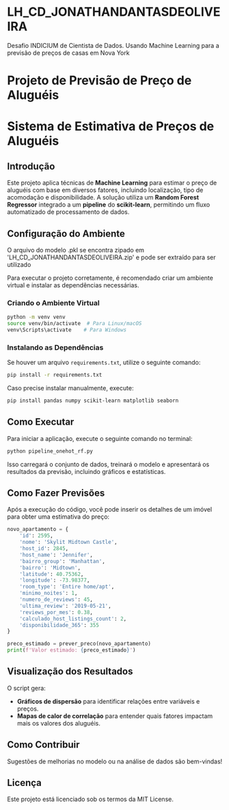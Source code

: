 # LH_CD_JONATHANDANTASDEOLIVEIRA
Desafio INDICIUM de Cientista de Dados. Usando Machine Learning para a previsão de preços de casas em Nova York
# Projeto de Previsão de Preço de Aluguéis

# Sistema de Estimativa de Preços de Aluguéis

## Introdução

Este projeto aplica técnicas de **Machine Learning** para estimar o preço de aluguéis com base em diversos fatores, incluindo localização, tipo de acomodação e disponibilidade. A solução utiliza um **Random Forest Regressor** integrado a um **pipeline** do **scikit-learn**, permitindo um fluxo automatizado de processamento de dados.

## Configuração do Ambiente
O arquivo do modelo .pkl se encontra zipado em 'LH_CD_JONATHANDANTASDEOLIVEIRA.zip' e pode ser extraído para ser utilizado

Para executar o projeto corretamente, é recomendado criar um ambiente virtual e instalar as dependências necessárias.

### Criando o Ambiente Virtual

```bash
python -m venv venv
source venv/bin/activate  # Para Linux/macOS
venv\Scripts\activate    # Para Windows
```

### Instalando as Dependências

Se houver um arquivo `requirements.txt`, utilize o seguinte comando:

```bash
pip install -r requirements.txt
```

Caso precise instalar manualmente, execute:

```bash
pip install pandas numpy scikit-learn matplotlib seaborn
```

## Como Executar

Para iniciar a aplicação, execute o seguinte comando no terminal:

```bash
python pipeline_onehot_rf.py
```

Isso carregará o conjunto de dados, treinará o modelo e apresentará os resultados da previsão, incluindo gráficos e estatísticas.

## Como Fazer Previsões

Após a execução do código, você pode inserir os detalhes de um imóvel para obter uma estimativa do preço:

```python
novo_apartamento = {
    'id': 2595,
    'nome': 'Skylit Midtown Castle',
    'host_id': 2845,
    'host_name': 'Jennifer',
    'bairro_group': 'Manhattan',
    'bairro': 'Midtown',
    'latitude': 40.75362,
    'longitude': -73.98377,
    'room_type': 'Entire home/apt',
    'minimo_noites': 1,
    'numero_de_reviews': 45,
    'ultima_review': '2019-05-21',
    'reviews_por_mes': 0.38,
    'calculado_host_listings_count': 2,
    'disponibilidade_365': 355
}

preco_estimado = prever_preco(novo_apartamento)
print(f'Valor estimado: {preco_estimado}')
```

## Visualização dos Resultados

O script gera:

- **Gráficos de dispersão** para identificar relações entre variáveis e preços.
- **Mapas de calor de correlação** para entender quais fatores impactam mais os valores dos aluguéis.

## Como Contribuir

Sugestões de melhorias no modelo ou na análise de dados são bem-vindas!

## Licença

Este projeto está licenciado sob os termos da MIT License.


